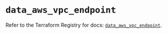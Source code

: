 # `data_aws_vpc_endpoint`

Refer to the Terraform Registry for docs: [`data_aws_vpc_endpoint`](https://registry.terraform.io/providers/hashicorp/aws/6.8.0/docs/data-sources/vpc_endpoint).
